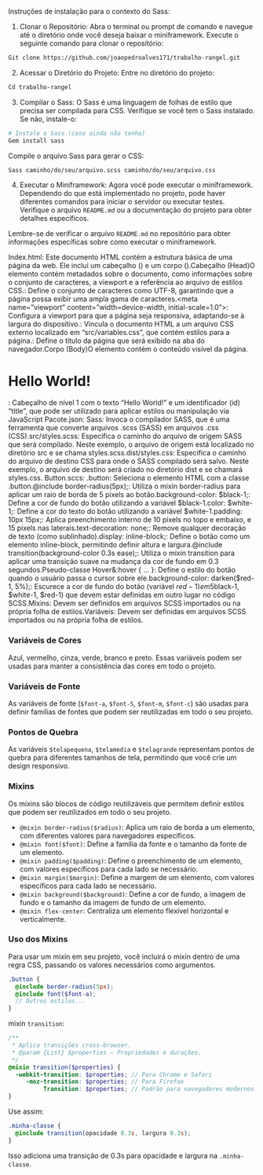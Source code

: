Instruções de instalação para o contexto do Sass:

1.	Clonar o Repositório:
   Abra o terminal ou prompt de comando e navegue até o diretório onde você deseja baixar o miniframework. Execute o seguinte comando para clonar o repositório:

   ```bash
   Git clone https://github.com/joaopedroalves171/trabalho-rangel.git
   ```

2.	Acessar o Diretório do Projeto:
   Entre no diretório do projeto:

   ```bash
   Cd trabalho-rangel
   ```

3.	Compilar o Sass:
   O Sass é uma linguagem de folhas de estilo que precisa ser compilada para CSS. Verifique se você tem o Sass instalado. Se não, instale-o:

   ```bash
   # Instale o Sass (caso ainda não tenha)
   Gem install sass
   ```

   Compile o arquivo Sass para gerar o CSS:

   ```bash
   Sass caminho/do/seu/arquivo.scss caminho/do/seu/arquivo.css
   ```

4.	Executar o Miniframework:
   Agora você pode executar o miniframework. Dependendo do que está implementado no projeto, pode haver diferentes comandos para iniciar o servidor ou executar testes. Verifique o arquivo `README.md` ou a documentação do projeto para obter detalhes específicos.

Lembre-se de verificar o arquivo `README.md` no repositório para obter informações específicas sobre como executar o miniframework. 

Index.html:
Este documento HTML contém a estrutura básica de uma página da web. Ele inclui um cabeçalho (<head>) e um corpo (<body>).Cabeçalho (Head)O elemento <head> contém metadados sobre o documento, como informações sobre o conjunto de caracteres, a viewport e a referência ao arquivo de estilos CSS.<meta charset=”UTF-8”>: Define o conjunto de caracteres como UTF-8, garantindo que a página possa exibir uma ampla gama de caracteres.<meta name=”viewport” content=”width=device-width, initial-scale=1.0”>: Configura a viewport para que a página seja responsiva, adaptando-se à largura do dispositivo.<link rel=”stylesheet” href=”src/variables.css”>: Vincula o documento HTML a um arquivo CSS externo localizado em “src/variables.css”, que contém estilos para a página.<title>Document</title>: Define o título da página que será exibido na aba do navegador.Corpo (Body)O elemento <body> contém o conteúdo visível da página.<h1 id=”title”>Hello World!</h1>: Cabeçalho de nível 1 com o texto “Hello World!” e um identificador (id) “title”, que pode ser utilizado para aplicar estilos ou manipulação via JavaScript
Pacote.json:
Sass: Invoca o compilador SASS, que é uma ferramenta que converte arquivos .scss (SASS) em arquivos .css (CSS).src/styles.scss: Especifica o caminho do arquivo de origem SASS que será compilado. Neste exemplo, o arquivo de origem está localizado no diretório src e se chama styles.scss.dist/styles.css: Especifica o caminho do arquivo de destino CSS para onde o SASS compilado será salvo. Neste exemplo, o arquivo de destino será criado no diretório dist e se chamará styles.css.
Button.sccs:
.button: Seleciona o elemento HTML com a classe .button.@include border-radius(5px);: Utiliza o mixin border-radius para aplicar um raio de borda de 5 pixels ao botão.background-color: $black-1;: Define a cor de fundo do botão utilizando a variável $black-1.color: $white-1;: Define a cor do texto do botão utilizando a variável $white-1.padding: 10px 15px;: Aplica preenchimento interno de 10 pixels no topo e embaixo, e 15 pixels nas laterais.text-decoration: none;: Remove qualquer decoração de texto (como sublinhado).display: inline-block;: Define o botão como um elemento inline-block, permitindo definir altura e largura.@include transition(background-color 0.3s ease);: Utiliza o mixin transition para aplicar uma transição suave na mudança da cor de fundo em 0.3 segundos.Pseudo-classe Hover&:hover { ... }: Define o estilo do botão quando o usuário passa o cursor sobre ele.background-color: darken($red-1, 5%);: Escurece a cor de fundo do botão (variável $red-1) em 5% quando o botão é hoverado.DependênciasMixins e Variáveis: O código depende de mixins (border-radius, transition) e variáveis ($black-1, $white-1, $red-1) que devem estar definidas em outro lugar no código SCSS.Mixins: Devem ser definidos em arquivos SCSS importados ou na própria folha de estilos.Variáveis: Devem ser definidas em arquivos SCSS importados ou na própria folha de estilos.


### Variáveis de Cores
 Azul, vermelho, cinza, verde, branco e preto. Essas variáveis podem ser usadas para manter a consistência das cores em todo o projeto.

### Variáveis de Fonte
As variáveis de fonte (`$font-a`, `$font-S`, `$font-m`, `$font-c`) são usadas para definir famílias de fontes que podem ser reutilizadas em todo o seu projeto.

### Pontos de Quebra
As variáveis `$telapequena`, `$telamedia` e `$telagrande` representam pontos de quebra para diferentes tamanhos de tela, permitindo que você crie um design responsivo.

### Mixins
Os mixins são blocos de código reutilizáveis que permitem definir estilos que podem ser reutilizados em todo o seu projeto.

- `@mixin border-radius($radius)`: Aplica um raio de borda a um elemento, com diferentes valores para navegadores específicos.
- `@mixin font($font)`: Define a família da fonte e o tamanho da fonte de um elemento.
- `@mixin padding($padding)`: Define o preenchimento de um elemento, com valores específicos para cada lado se necessário.
- `@mixin margin($margin)`: Define a margem de um elemento, com valores específicos para cada lado se necessário.
- `@mixin background($background)`: Define a cor de fundo, a imagem de fundo e o tamanho da imagem de fundo de um elemento.
- `@mixin flex-center`: Centraliza um elemento flexível horizontal e verticalmente.

### Uso dos Mixins
Para usar um mixin em seu projeto, você incluirá o mixin dentro de uma regra CSS, passando os valores necessários como argumentos. 

```scss
.button {
  @include border-radius(5px);
  @include font($font-a);
  // Outros estilos...
}
```
 mixin `transition`:

```scss
/**
 * Aplica transições cross-browser.
 * @param {List} $properties – Propriedades e durações.
 */
@mixin transition($properties) {
  -webkit-transition: $properties; // Para Chrome e Safari
     -moz-transition: $properties; // Para Firefox
          Transition: $properties; // Padrão para navegadores modernos
}
```

Use assim:

```scss
.minha-classe {
  @include transition(opacidade 0.3s, largura 0.3s);
}
```

Isso adiciona uma transição de 0.3s para opacidade e largura na `.minha-classe`.